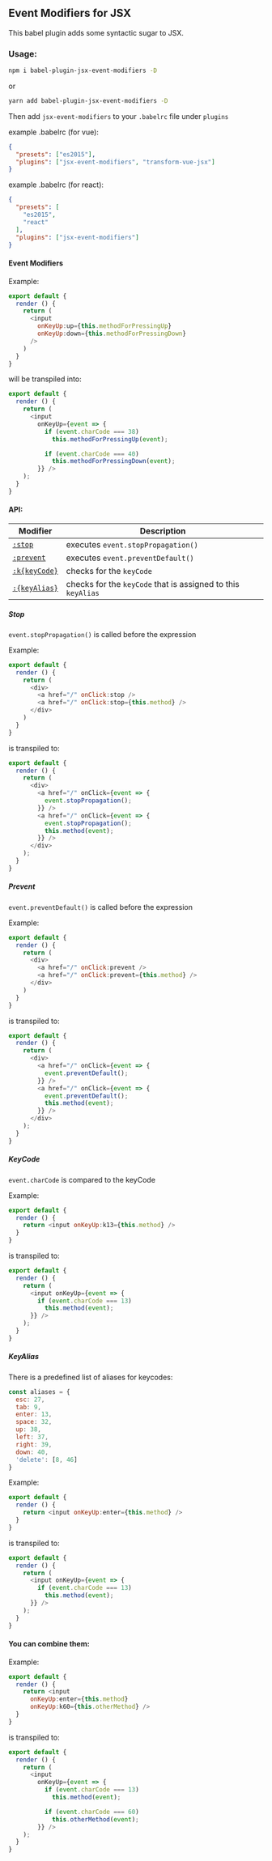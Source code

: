 ## Event Modifiers for JSX

This babel plugin adds some syntactic sugar to JSX.

### Usage:

```bash
npm i babel-plugin-jsx-event-modifiers -D
```
or
```bash
yarn add babel-plugin-jsx-event-modifiers -D
```

Then add `jsx-event-modifiers` to your `.babelrc` file under `plugins`

example .babelrc (for vue):
```json
{
  "presets": ["es2015"],
  "plugins": ["jsx-event-modifiers", "transform-vue-jsx"]
}
```
example .babelrc (for react):
```json
{
  "presets": [
    "es2015",
    "react"
  ],
  "plugins": ["jsx-event-modifiers"]
}
```

#### Event Modifiers

Example:
```js
export default {
  render () {
    return (
      <input
        onKeyUp:up={this.methodForPressingUp}
        onKeyUp:down={this.methodForPressingDown}
      />
    )
  }
}
```
will be transpiled into:
```js
export default {
  render () {
    return (
      <input
        onKeyUp={event => {
          if (event.charCode === 38)
            this.methodForPressingUp(event);

          if (event.charCode === 40)
            this.methodForPressingDown(event);
        }} />
    );
  }
}
```

#### API:

| Modifier | Description |
|---|---|
| [`:stop`](#stop) | executes `event.stopPropagation()` |
| [`:prevent`](#prevent) | executes `event.preventDefault()` |
| [`:k{keyCode}`](#keycode) | checks for the `keyCode` |
| [`:{keyAlias}`](#keyalias) | checks for the `keyCode` that is assigned to this `keyAlias`

##### Stop

`event.stopPropagation()` is called before the expression

Example:
```js
export default {
  render () {
    return (
      <div>
        <a href="/" onClick:stop />
        <a href="/" onClick:stop={this.method} />
      </div>
    )
  }
}
```
is transpiled to:
```js
export default {
  render () {
    return (
      <div>
        <a href="/" onClick={event => {
          event.stopPropagation();
        }} />
        <a href="/" onClick={event => {
          event.stopPropagation();
          this.method(event);
        }} />
      </div>
    );
  }
}
```

##### Prevent

`event.preventDefault()` is called before the expression

Example:
```js
export default {
  render () {
    return (
      <div>
        <a href="/" onClick:prevent />
        <a href="/" onClick:prevent={this.method} />
      </div>
    )
  }
}
```
is transpiled to:
```js
export default {
  render () {
    return (
      <div>
        <a href="/" onClick={event => {
          event.preventDefault();
        }} />
        <a href="/" onClick={event => {
          event.preventDefault();
          this.method(event);
        }} />
      </div>
    );
  }
}
```

##### KeyCode

`event.charCode` is compared to the keyCode

Example:
```js
export default {
  render () {
    return <input onKeyUp:k13={this.method} />
  }
}
```
is transpiled to:
```js
export default {
  render () {
    return (
      <input onKeyUp={event => {
        if (event.charCode === 13)
          this.method(event);
      }} />
    );
  }
}
```

##### KeyAlias

There is a predefined list of aliases for keycodes:
```js
const aliases = {
  esc: 27,
  tab: 9,
  enter: 13,
  space: 32,
  up: 38,
  left: 37,
  right: 39,
  down: 40,
  'delete': [8, 46]
}
```

Example:
```js
export default {
  render () {
    return <input onKeyUp:enter={this.method} />
  }
}
```
is transpiled to:
```js
export default {
  render () {
    return (
      <input onKeyUp={event => {
        if (event.charCode === 13)
          this.method(event);
      }} />
    );
  }
}
```

#### You can combine them:

Example:
```js
export default {
  render () {
    return <input
      onKeyUp:enter={this.method}
      onKeyUp:k60={this.otherMethod} />
  }
}
```
is transpiled to:
```js
export default {
  render () {
    return (
      <input
        onKeyUp={event => {
          if (event.charCode === 13)
            this.method(event);

          if (event.charCode === 60)
            this.otherMethod(event);
        }} />
    );
  }
}
```
